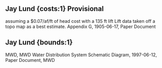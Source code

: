 ## Jay Lund {costs:1} Provisional
assuming a $0.07/af/ft of head cost with a 135 ft lift   Lift data taken off a topo map as a best estimate. 
Appendix G, 1905-06-17, Paper Document

## Jay Lund {bounds:1} 
MWD, MWD Water Distribution System Schematic Diagram, 1997-06-12, Paper Document, MWD
